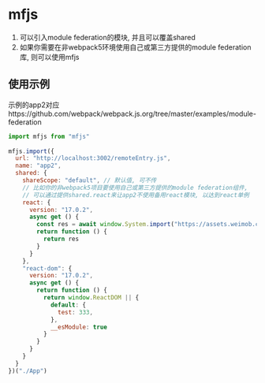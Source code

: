 # mfjs

1. 可以引入module federation的模块, 并且可以覆盖shared
2. 如果你需要在非webpack5环境使用自己或第三方提供的module federation库, 则可以使用mfjs

## 使用示例
示例的app2对应https://github.com/webpack/webpack.js.org/tree/master/examples/module-federation
``` js
import mfjs from "mfjs"
    
mfjs.import({
  url: "http://localhost:3002/remoteEntry.js",
  name: "app2",
  shared: {
    shareScope: "default", // 默认值, 可不传
    // 比如你的非webpack5项目要使用自己或第三方提供的module federation组件, 
    // 可以通过提供shared.react来让app2不使用备用react模块, 以达到react单例
    react: {
      version: "17.0.2",
      async get () {
        const res = await window.System.import("https://assets.weimob.com/react@17/umd/react.development.js")
        return function () {
          return res
        }
      }
    },
    "react-dom": {
      version: "17.0.2",
      async get () {
        return function () {
          return window.ReactDOM || {
            default: {
              test: 333,
            },
            __esModule: true
          }
        }
      }
    }
  }
})("./App")
```